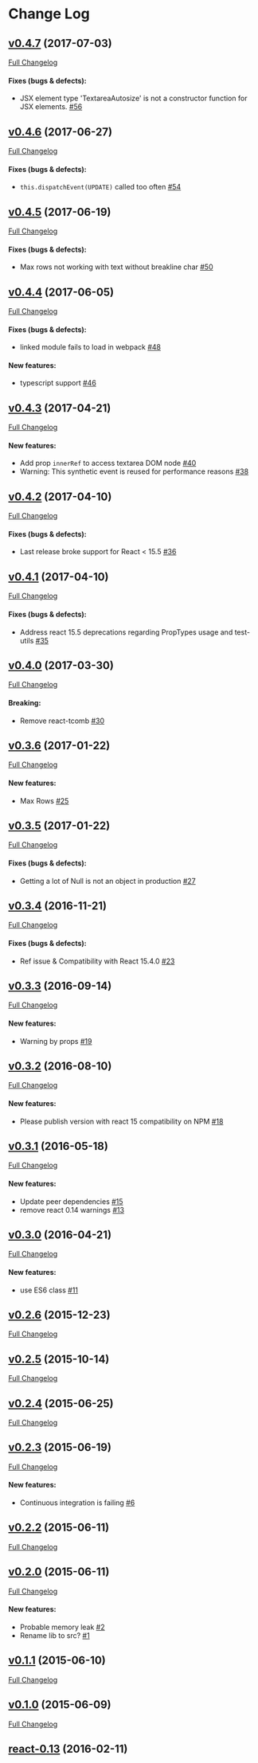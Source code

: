 #  Change Log



## [v0.4.7](https://github.com/buildo/react-autosize-textarea/tree/v0.4.7) (2017-07-03)
[Full Changelog](https://github.com/buildo/react-autosize-textarea/compare/v0.4.6...v0.4.7)

#### Fixes (bugs & defects):

- JSX element type 'TextareaAutosize' is not a constructor function for JSX elements. [#56](https://github.com/buildo/react-autosize-textarea/issues/56)

## [v0.4.6](https://github.com/buildo/react-autosize-textarea/tree/v0.4.6) (2017-06-27)
[Full Changelog](https://github.com/buildo/react-autosize-textarea/compare/v0.4.5...v0.4.6)

#### Fixes (bugs & defects):

- `this.dispatchEvent(UPDATE)` called too often [#54](https://github.com/buildo/react-autosize-textarea/issues/54)

## [v0.4.5](https://github.com/buildo/react-autosize-textarea/tree/v0.4.5) (2017-06-19)
[Full Changelog](https://github.com/buildo/react-autosize-textarea/compare/v0.4.4...v0.4.5)

#### Fixes (bugs & defects):

- Max rows not working with text without breakline char [#50](https://github.com/buildo/react-autosize-textarea/issues/50)

## [v0.4.4](https://github.com/buildo/react-autosize-textarea/tree/v0.4.4) (2017-06-05)
[Full Changelog](https://github.com/buildo/react-autosize-textarea/compare/v0.4.3...v0.4.4)

#### Fixes (bugs & defects):

- linked module fails to load in webpack [#48](https://github.com/buildo/react-autosize-textarea/issues/48)

#### New features:

- typescript support [#46](https://github.com/buildo/react-autosize-textarea/issues/46)

## [v0.4.3](https://github.com/buildo/react-autosize-textarea/tree/v0.4.3) (2017-04-21)
[Full Changelog](https://github.com/buildo/react-autosize-textarea/compare/v0.4.2...v0.4.3)

#### New features:

- Add prop `innerRef` to access textarea DOM node [#40](https://github.com/buildo/react-autosize-textarea/issues/40)
- Warning: This synthetic event is reused for performance reasons [#38](https://github.com/buildo/react-autosize-textarea/issues/38)

## [v0.4.2](https://github.com/buildo/react-autosize-textarea/tree/v0.4.2) (2017-04-10)
[Full Changelog](https://github.com/buildo/react-autosize-textarea/compare/v0.4.1...v0.4.2)

#### Fixes (bugs & defects):

- Last release broke support for React < 15.5 [#36](https://github.com/buildo/react-autosize-textarea/issues/36)

## [v0.4.1](https://github.com/buildo/react-autosize-textarea/tree/v0.4.1) (2017-04-10)
[Full Changelog](https://github.com/buildo/react-autosize-textarea/compare/v0.4.0...v0.4.1)

#### Fixes (bugs & defects):

- Address react 15.5 deprecations regarding PropTypes usage and test-utils [#35](https://github.com/buildo/react-autosize-textarea/issues/35)

## [v0.4.0](https://github.com/buildo/react-autosize-textarea/tree/v0.4.0) (2017-03-30)
[Full Changelog](https://github.com/buildo/react-autosize-textarea/compare/v0.3.6...v0.4.0)

#### Breaking:

- Remove react-tcomb [#30](https://github.com/buildo/react-autosize-textarea/issues/30)

## [v0.3.6](https://github.com/buildo/react-autosize-textarea/tree/v0.3.6) (2017-01-22)
[Full Changelog](https://github.com/buildo/react-autosize-textarea/compare/v0.3.5...v0.3.6)

#### New features:

- Max Rows [#25](https://github.com/buildo/react-autosize-textarea/issues/25)

## [v0.3.5](https://github.com/buildo/react-autosize-textarea/tree/v0.3.5) (2017-01-22)
[Full Changelog](https://github.com/buildo/react-autosize-textarea/compare/v0.3.4...v0.3.5)

#### Fixes (bugs & defects):

- Getting a lot of Null is not an object in production [#27](https://github.com/buildo/react-autosize-textarea/issues/27)

## [v0.3.4](https://github.com/buildo/react-autosize-textarea/tree/v0.3.4) (2016-11-21)
[Full Changelog](https://github.com/buildo/react-autosize-textarea/compare/v0.3.3...v0.3.4)

#### Fixes (bugs & defects):

- Ref issue & Compatibility with React 15.4.0 [#23](https://github.com/buildo/react-autosize-textarea/issues/23)

## [v0.3.3](https://github.com/buildo/react-autosize-textarea/tree/v0.3.3) (2016-09-14)
[Full Changelog](https://github.com/buildo/react-autosize-textarea/compare/v0.3.2...v0.3.3)

#### New features:

- Warning by props [#19](https://github.com/buildo/react-autosize-textarea/issues/19)

## [v0.3.2](https://github.com/buildo/react-autosize-textarea/tree/v0.3.2) (2016-08-10)
[Full Changelog](https://github.com/buildo/react-autosize-textarea/compare/v0.3.1...v0.3.2)

#### New features:

- Please publish version with react 15 compatibility on NPM [#18](https://github.com/buildo/react-autosize-textarea/issues/18)

## [v0.3.1](https://github.com/buildo/react-autosize-textarea/tree/v0.3.1) (2016-05-18)
[Full Changelog](https://github.com/buildo/react-autosize-textarea/compare/v0.3.0...v0.3.1)

#### New features:

- Update peer dependencies [#15](https://github.com/buildo/react-autosize-textarea/issues/15)
- remove react 0.14 warnings [#13](https://github.com/buildo/react-autosize-textarea/issues/13)

## [v0.3.0](https://github.com/buildo/react-autosize-textarea/tree/v0.3.0) (2016-04-21)
[Full Changelog](https://github.com/buildo/react-autosize-textarea/compare/v0.2.6...v0.3.0)

#### New features:

- use ES6 class [#11](https://github.com/buildo/react-autosize-textarea/issues/11)

## [v0.2.6](https://github.com/buildo/react-autosize-textarea/tree/v0.2.6) (2015-12-23)
[Full Changelog](https://github.com/buildo/react-autosize-textarea/compare/v0.2.5...v0.2.6)

## [v0.2.5](https://github.com/buildo/react-autosize-textarea/tree/v0.2.5) (2015-10-14)
[Full Changelog](https://github.com/buildo/react-autosize-textarea/compare/v0.2.4...v0.2.5)

## [v0.2.4](https://github.com/buildo/react-autosize-textarea/tree/v0.2.4) (2015-06-25)
[Full Changelog](https://github.com/buildo/react-autosize-textarea/compare/v0.2.3...v0.2.4)

## [v0.2.3](https://github.com/buildo/react-autosize-textarea/tree/v0.2.3) (2015-06-19)
[Full Changelog](https://github.com/buildo/react-autosize-textarea/compare/v0.2.2...v0.2.3)

#### New features:

- Continuous integration is failing [#6](https://github.com/buildo/react-autosize-textarea/issues/6)

## [v0.2.2](https://github.com/buildo/react-autosize-textarea/tree/v0.2.2) (2015-06-11)
[Full Changelog](https://github.com/buildo/react-autosize-textarea/compare/v0.2.0...v0.2.2)

## [v0.2.0](https://github.com/buildo/react-autosize-textarea/tree/v0.2.0) (2015-06-11)
[Full Changelog](https://github.com/buildo/react-autosize-textarea/compare/v0.1.1...v0.2.0)

#### New features:

- Probable memory leak [#2](https://github.com/buildo/react-autosize-textarea/issues/2)
- Rename lib to src? [#1](https://github.com/buildo/react-autosize-textarea/issues/1)

## [v0.1.1](https://github.com/buildo/react-autosize-textarea/tree/v0.1.1) (2015-06-10)
[Full Changelog](https://github.com/buildo/react-autosize-textarea/compare/v0.1.0...v0.1.1)

## [v0.1.0](https://github.com/buildo/react-autosize-textarea/tree/v0.1.0) (2015-06-09)
[Full Changelog](https://github.com/buildo/react-autosize-textarea/compare/react-0.13...v0.1.0)

## [react-0.13](https://github.com/buildo/react-autosize-textarea/tree/react-0.13) (2016-02-11)
